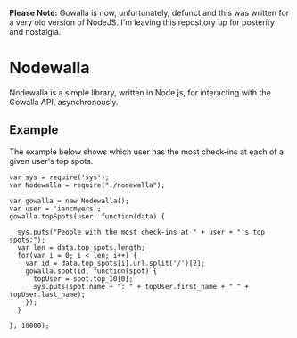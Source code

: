 **Please Note:** Gowalla is now, unfortunately, defunct and this was written for a very old version of NodeJS. I'm leaving this repository up for posterity and nostalgia.

Nodewalla
=========

Nodewalla is a simple library, written in Node.js, for interacting with the Gowalla API, asynchronously.

Example
-------

The example below shows which user has the most check-ins at each of a given user's top spots.

    var sys = require('sys');
    var Nodewalla = require("./nodewalla");

    var gowalla = new Nodewalla();
    var user = 'iancmyers';
    gowalla.topSpots(user, function(data) {
  
      sys.puts("People with the most check-ins at " + user + "'s top spots:");
      var len = data.top_spots.length;
      for(var i = 0; i < len; i++) {
        var id = data.top_spots[i].url.split('/')[2];
        gowalla.spot(id, function(spot) {
          topUser = spot.top_10[0];
          sys.puts(spot.name + ": " + topUser.first_name + " " + topUser.last_name);
        });
      }
  
    }, 10000);
